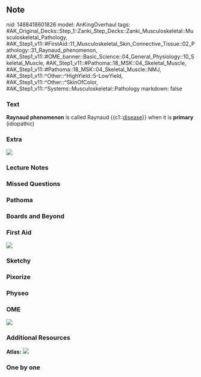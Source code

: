 ## Note
nid: 1488418601826
model: AnKingOverhaul
tags: #AK_Original_Decks::Step_1::Zanki_Step_Decks::Zanki_Musculoskeletal::Musculoskeletal_Pathology, #AK_Step1_v11::#FirstAid::11_Musculoskeletal_Skin_Connective_Tissue::02_Pathology::31_Raynaud_phenomenon, #AK_Step1_v11::#OME_banner::Basic_Science::04_General_Physiology::10_Skeletal_Muscle, #AK_Step1_v11::#Pathoma::18_MSK::04_Skeletal_Muscle, #AK_Step1_v11::#Pathoma::18_MSK::04_Skeletal_Muscle::NMJ, #AK_Step1_v11::^Other::^HighYield::5-LowYield, #AK_Step1_v11::^Other::^SkinOfColor, #AK_Step1_v11::^Systems::Musculoskeletal::Pathology
markdown: false

### Text
<div>
  <b>Raynaud phenomenon</b> is called Raynaud
  {{c1::<u>disease</u>}} when it is <b>primary</b> (idiopathic)
</div>

### Extra
<img src="paste-5aa997c6534b0481c9c5f7b13103a34b5cbf9929.png">

### Lecture Notes


### Missed Questions


### Pathoma


### Boards and Beyond


### First Aid
<img src="tmpgbjOF8.png">

### Sketchy


### Pixorize


### Physeo


### OME
<div class="ome-widget">
  <a href=
  "https://onlinemeded.org/spa/general-physiology/skeletal-muscle/acquire?ref=anki">
  <img src="_OME_AnkiFlashcards_Lesson_2.png"></a>
</div>

### Additional Resources
<b>Atlas:</b> <img src="tmpuff8cy.png">

### One by one

